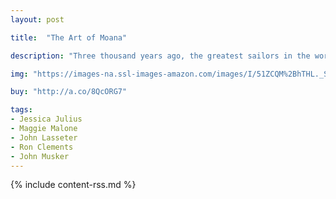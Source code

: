```yaml
---
layout: post

title:  "The Art of Moana"

description: "Three thousand years ago, the greatest sailors in the world ventured across the Pacific, discovering the many islands of Oceania. But then, for a millennium, their voyages stopped—and no one today knows why. <em>Moana</em> is an adventure about a spirited teenager who sails out on a daring mission to prove herself a master wayfinder and fulfill her ancestors' unfinished quest. During her journey, Moana meets the once-mighty demi-god Maui and together they traverse the open ocean on an action-packed adventure, encountering enormous fiery creatures and impossible odds."

img: "https://images-na.ssl-images-amazon.com/images/I/51ZCQM%2BhTHL._SL480_.jpg"

buy: "http://a.co/8QcORG7"

tags:
- Jessica Julius
- Maggie Malone
- John Lasseter
- Ron Clements
- John Musker
---
```


{% include content-rss.md %}